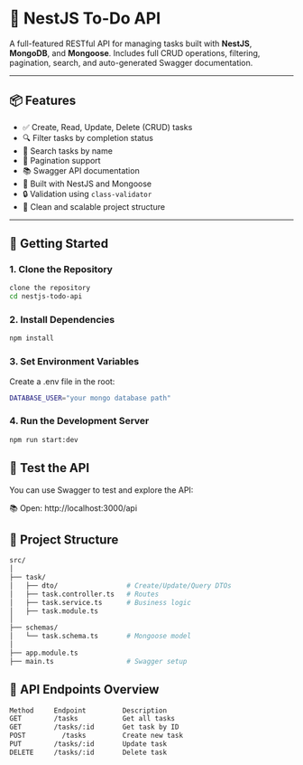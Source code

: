 # 📝 NestJS To-Do API

A full-featured RESTful API for managing tasks built with **NestJS**, **MongoDB**, and **Mongoose**. Includes full CRUD operations, filtering, pagination, search, and auto-generated Swagger documentation.

---

## 📦 Features

- ✅ Create, Read, Update, Delete (CRUD) tasks
- 🔍 Filter tasks by completion status
- 🧭 Search tasks by name
- 📄 Pagination support
- 📚 Swagger API documentation
- 🌱 Built with NestJS and Mongoose
- 🔒 Validation using `class-validator`
- 📁 Clean and scalable project structure

---

## 🚀 Getting Started

### 1. Clone the Repository

```bash
clone the repository
cd nestjs-todo-api
```

### 2. Install Dependencies

```bash
npm install
```

### 3. Set Environment Variables

Create a .env file in the root:

```bash
DATABASE_USER="your mongo database path"
```

### 4. Run the Development Server

```bash
npm run start:dev
```

## 🧪 Test the API

You can use Swagger to test and explore the API:

📚 Open: http://localhost:3000/api

## 📁 Project Structure

```bash
src/
│
├── task/
│   ├── dto/                 # Create/Update/Query DTOs
│   ├── task.controller.ts   # Routes
│   ├── task.service.ts      # Business logic
│   ├── task.module.ts
│
├── schemas/
│   └── task.schema.ts       # Mongoose model
│
├── app.module.ts
├── main.ts                  # Swagger setup
```

## 📌 API Endpoints Overview

```bash
Method     Endpoint         Description
GET	       /tasks	        Get all tasks
GET	       /tasks/:id	    Get task by ID
POST	     /tasks	        Create new task
PUT	       /tasks/:id	    Update task
DELETE	   /tasks/:id	    Delete task
```
